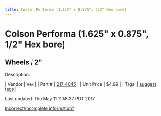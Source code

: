 ```yaml
---
title: Colson Performa (1.625" x 0.875", 1/2" Hex bore)
---
```


# Colson Performa (1.625" x 0.875", 1/2" Hex bore)
## Wheels / 2"
Description: 	 

| Vendor | Vex | 
| Part # | [217-4045](http://www.vexrobotics.com/vexpro/motion/wheels-and-hubs/colsonperforma.html) | 
| Unit Price | $4.99 | 
| Tags: | [suggest tags](https://docs.google.com/forms/d/e/1FAIpQLSeWyY8v3RgOty-MyWmh9U0iivNYN_molChYyS-0U-o-kOAv_g/viewform) | 

Last updated: Thu May 11 11:58:37 PDT 2017

 [Incorrect/Incomplete information?](https://docs.google.com/forms/d/e/1FAIpQLSeWyY8v3RgOty-MyWmh9U0iivNYN_molChYyS-0U-o-kOAv_g/viewform)